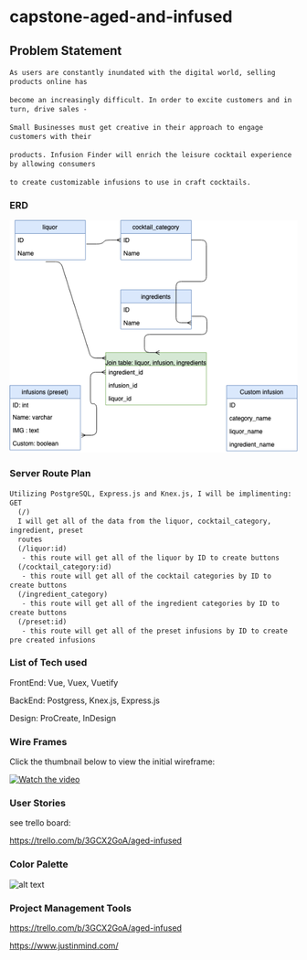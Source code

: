 # capstone-aged-and-infused

## Problem Statement

	As users are constantly inundated with the digital world, selling products online has 
	
	become an increasingly difficult. In order to excite customers and in turn, drive sales - 
	
	Small Businesses must get creative in their approach to engage customers with their 
	
	products. Infusion Finder will enrich the leisure cocktail experience by allowing consumers 
	
	to create customizable infusions to use in craft cocktails.

### ERD 
![alt text](https://github.com/Mstapleton22/capstone-aged-and-infused/blob/master/aged%20and%20infused.png?raw=true "ERD")

### Server Route Plan

```
Utilizing PostgreSQL, Express.js and Knex.js, I will be implimenting:
GET
  (/)
  I will get all of the data from the liquor, cocktail_category, ingredient, preset
  routes
  (/liquor:id)
   - this route will get all of the liquor by ID to create buttons
  (/cocktail_category:id)
   - this route will get all of the cocktail categories by ID to create buttons
  (/ingredient_category)
   - this route will get all of the ingredient categories by ID to create buttons
  (/preset:id)
   - this route will get all of the preset infusions by ID to create pre created infusions
```

### List of Tech used
FrontEnd: Vue, Vuex, Vuetify

BackEnd: Postgress, Knex.js, Express.js

Design: ProCreate, InDesign


### Wire Frames
Click the thumbnail below to view the initial wireframe:


[![Watch the video](https://i.ytimg.com/vi/nGJvzOBgFOg/1.jpg "target=_blank")](https://youtu.be/nGJvzOBgFOg)

### User Stories
see trello board:


https://trello.com/b/3GCX2GoA/aged-infused

### Color Palette 
![alt text](https://coolors.co/export/png/492d1d-1f1a16-ad5e34-303d4a-ffffff "Color Scheme")

### Project Management Tools
https://trello.com/b/3GCX2GoA/aged-infused

https://www.justinmind.com/
